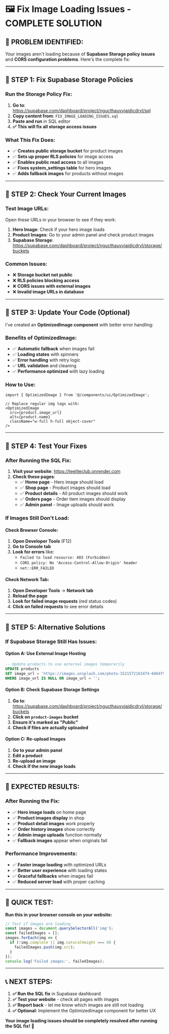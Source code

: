 # 🖼️ Fix Image Loading Issues - COMPLETE SOLUTION

## 🚨 **PROBLEM IDENTIFIED:**

Your images aren't loading because of **Supabase Storage policy issues** and **CORS configuration problems**. Here's the complete fix:

---

## 🔧 **STEP 1: Fix Supabase Storage Policies**

### **Run the Storage Policy Fix:**
1. **Go to**: https://supabase.com/dashboard/project/ngucthauvvjajdjcdrvl/sql
2. **Copy content from**: `FIX_IMAGE_LOADING_ISSUES.sql`
3. **Paste and run** in SQL editor
4. **✅ This will fix all storage access issues**

### **What This Fix Does:**
- ✅ **Creates public storage bucket** for product images
- ✅ **Sets up proper RLS policies** for image access
- ✅ **Enables public read access** to all images
- ✅ **Fixes system_settings table** for hero images
- ✅ **Adds fallback images** for products without images

---

## 🔧 **STEP 2: Check Your Current Images**

### **Test Image URLs:**
Open these URLs in your browser to see if they work:

1. **Hero Image**: Check if your hero image loads
2. **Product Images**: Go to your admin panel and check product images
3. **Supabase Storage**: https://supabase.com/dashboard/project/ngucthauvvjajdjcdrvl/storage/buckets

### **Common Issues:**
- ❌ **Storage bucket not public**
- ❌ **RLS policies blocking access**
- ❌ **CORS issues with external images**
- ❌ **Invalid image URLs in database**

---

## 🔧 **STEP 3: Update Your Code (Optional)**

I've created an **OptimizedImage component** with better error handling:

### **Benefits of OptimizedImage:**
- ✅ **Automatic fallback** when images fail
- ✅ **Loading states** with spinners
- ✅ **Error handling** with retry logic
- ✅ **URL validation** and cleaning
- ✅ **Performance optimized** with lazy loading

### **How to Use:**
```tsx
import { OptimizedImage } from '@/components/ui/OptimizedImage';

// Replace regular img tags with:
<OptimizedImage
  src={product.image_url}
  alt={product.name}
  className="w-full h-full object-cover"
/>
```

---

## 🧪 **STEP 4: Test Your Fixes**

### **After Running the SQL Fix:**

1. **Visit your website**: https://teeliteclub.onrender.com
2. **Check these pages**:
   - ✅ **Home page** - Hero image should load
   - ✅ **Shop page** - Product images should load
   - ✅ **Product details** - All product images should work
   - ✅ **Orders page** - Order item images should display
   - ✅ **Admin panel** - Image uploads should work

### **If Images Still Don't Load:**

#### **Check Browser Console:**
1. **Open Developer Tools** (F12)
2. **Go to Console tab**
3. **Look for errors** like:
   - `Failed to load resource: 403 (Forbidden)`
   - `CORS policy: No 'Access-Control-Allow-Origin' header`
   - `net::ERR_FAILED`

#### **Check Network Tab:**
1. **Open Developer Tools** → **Network tab**
2. **Reload the page**
3. **Look for failed image requests** (red status codes)
4. **Click on failed requests** to see error details

---

## 🔧 **STEP 5: Alternative Solutions**

### **If Supabase Storage Still Has Issues:**

#### **Option A: Use External Image Hosting**
```sql
-- Update products to use external images temporarily
UPDATE products 
SET image_url = 'https://images.unsplash.com/photo-1521572163474-6864f9cf17ab?w=400&h=400&fit=crop'
WHERE image_url IS NULL OR image_url = '';
```

#### **Option B: Check Supabase Storage Settings**
1. **Go to**: https://supabase.com/dashboard/project/ngucthauvvjajdjcdrvl/storage/buckets
2. **Click on `product-images` bucket**
3. **Ensure it's marked as "Public"**
4. **Check if files are actually uploaded**

#### **Option C: Re-upload Images**
1. **Go to your admin panel**
2. **Edit a product**
3. **Re-upload an image**
4. **Check if the new image loads**

---

## 🎯 **EXPECTED RESULTS:**

### **After Running the Fix:**
- ✅ **Hero image loads** on home page
- ✅ **Product images display** in shop
- ✅ **Product detail images** work properly
- ✅ **Order history images** show correctly
- ✅ **Admin image uploads** function normally
- ✅ **Fallback images** appear when originals fail

### **Performance Improvements:**
- ✅ **Faster image loading** with optimized URLs
- ✅ **Better user experience** with loading states
- ✅ **Graceful fallbacks** when images fail
- ✅ **Reduced server load** with proper caching

---

## 🚀 **QUICK TEST:**

**Run this in your browser console on your website:**
```javascript
// Test if images are loading
const images = document.querySelectorAll('img');
const failedImages = [];
images.forEach(img => {
  if (!img.complete || img.naturalHeight === 0) {
    failedImages.push(img.src);
  }
});
console.log('Failed images:', failedImages);
```

---

## 📞 **NEXT STEPS:**

1. **✅ Run the SQL fix** in Supabase dashboard
2. **✅ Test your website** - check all pages with images
3. **✅ Report back** - let me know which images are still not loading
4. **✅ Optional**: Implement the OptimizedImage component for better UX

**Your image loading issues should be completely resolved after running the SQL fix!** 🎉
